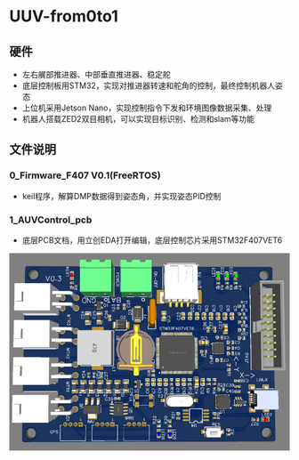 # UUV-from0to1

## 硬件
- 左右艉部推进器、中部垂直推进器、稳定舵
- 底层控制板用STM32，实现对推进器转速和舵角的控制，最终控制机器人姿态
- 上位机采用Jetson Nano，实现控制指令下发和环境图像数据采集、处理
- 机器人搭载ZED2双目相机，可以实现目标识别、检测和slam等功能

## 文件说明
### 0_Firmware_F407 V0.1(FreeRTOS)
- keil程序，解算DMP数据得到姿态角，并实现姿态PID控制
### 1_AUVControl_pcb
- 底层PCB文档，用立创EDA打开编辑，底层控制芯片采用STM32F407VET6  

![image](https://github.com/Yunga-Wu/UUV-from0to1/blob/main/img/PCB.jpg)


